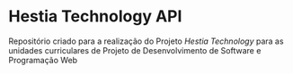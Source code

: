# Hestia Technology API
Repositório criado para a realização do Projeto _Hestia Technology_ para as unidades curriculares de Projeto de Desenvolvimento de Software e Programação Web
